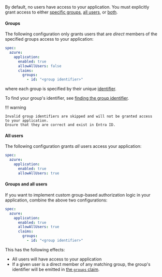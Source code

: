 By default, no users have access to your application.
You must explicitly grant access to either [specific groups](#groups), [all users](#all-users), or [both](#groups-and-all-users).

#### Groups

The following configuration only grants users that are _direct_ members of the specified groups access to your application:

```yaml hl_lines="5-8" title="app.yaml"
spec:
  azure:
    application:
      enabled: true
      allowAllUsers: false
      claims:
        groups:
          - id: "<group identifier>"
```

where each group is specified by their unique [identifier](../explanations/README.md#group-identifier).

To find your group's identifier, see [finding the group identifier](../explanations/README.md#finding-the-group-identifier).

!!! warning

    Invalid group identifiers are skipped and will not be granted access to your application.
    Ensure that they are correct and exist in Entra ID.

#### All users

The following configuration grants _all_ users access your application:

```yaml hl_lines="5" title="app.yaml"
spec:
  azure:
    application:
      enabled: true
      allowAllUsers: true
```

#### Groups and all users

If you want to implement custom group-based authorization logic in your application, combine the above two configurations:

```yaml hl_lines="5-8" title="app.yaml"
spec:
  azure:
    application:
      enabled: true
      allowAllUsers: true
      claims:
        groups:
          - id: "<group identifier>"
```

This has the following effects:

- All users will have access to your application
- If a given user is a direct member of any matching group, the group's identifier will be emitted in [the `groups` claim](../reference/README.md?h=groups#claims).
